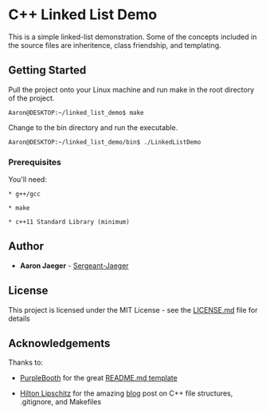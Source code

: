 # C++ Linked List Demo

This is a simple linked-list demonstration. Some of the concepts included in the source files are inheritence, class friendship, and templating.

## Getting Started

Pull the project onto your Linux machine and run make in the root directory of the project.

```
Aaron@DESKTOP:~/linked_list_demo$ make
```

Change to the bin directory and run the executable.

```
Aaron@DESKTOP:~/linked_list_demo/bin$ ./LinkedListDemo
```

### Prerequisites

You'll need:

    * g++/gcc

    * make

    * c++11 Standard Library (minimum)

[//]: # "## Contributing"

[//]: # "Please read [CONTRIBUTING.md](https://gist.github.com/PurpleBooth/b24679402957c63ec426) for details on our code of conduct, and the process for submitting pull requests to us."

## Author

* **Aaron Jaeger** - [Sergeant-Jaeger](https://github.com/Sergeant-Jaeger)

## License

This project is licensed under the MIT License - see the [LICENSE.md](LICENSE.md) file for details

## Acknowledgements

Thanks to: 

* [PurpleBooth](https://github.com/PurpleBooth) for the great [README.md template](https://gist.github.com/PurpleBooth/109311bb0361f32d87a2#file-readme-template-md)

* [Hilton Lipschitz](https://hiltmon.com/about/) for the amazing [blog](https://hiltmon.com/blog/2013/07/03/a-simple-c-plus-plus-project-structure/) post on C++ file structures, .gitignore, and Makefiles